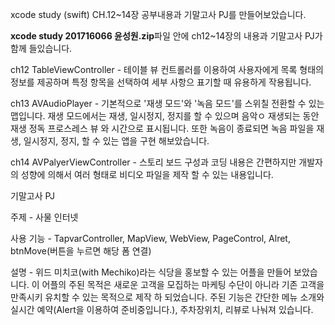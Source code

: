 xcode study (swift) CH.12~14장 공부내용과 기말고사 PJ를 만들어보았습니다.

******xcode study 201716066 윤성원.zip******파일 안에 ch12~14장의 내용과 기말고사 PJ가 함께 들있습니다.


ch12 TableViewController - 테이블 뷰 컨트롤러를 이용하여 사용자에게 목록 형태의 정보를 제공하며 특정 항목을 선택하여 세부 사항으 표기할 때 유용하게 작용됩니다.

ch13 AVAudioPlayer - 기본적으로 '재생 모드'와 '녹음 모드'를 스위칠 전환할 수 있는 맵입니다. 재생 모드에서는 재생, 일시정지, 정지를 할 수 있으며 음악ㅇ 재생되는 동안 재생 정독 프로스레스 뷰 와 시간으로 표시됩니다. 또한 녹음이 종료되면 녹음 파일을 재생, 일시정지, 정지, 할 수 있는 앱을 구현 해보았습니다.

ch14 AVPalyerViewController - 스토리 보드 구성과 코딩 내용은 간편하지만 개발자의 성향에 의해서 여러 형태로 비디오 파일을 제작 할 수 있는 내용입니다. 



기말고사 PJ 

주제 - 사물 인터넷

사용 기능 - TapvarController, MapView, WebView, PageControl, Alret, btnMove(버튼을 누르면 해당 폼 연결)

설명 - 위드 미치코(with Mechiko)라는 식당을 홍보할 수 있는 어플을 만들어 보았습니다. 
이 어플의 주된 목적은 새로운 고객을 모집하는 마케팅 수단이 아니라 기존 고객을 만족시키 유치할 수 있는 목적으로 제작 하 되었습니다. 
주된 기능은 간단한 메뉴 소개와 실시간 예약(Alert을 이용하여 준비중입니다.), 주차장위치, 리뷰로 나눠져 있습니다. 


